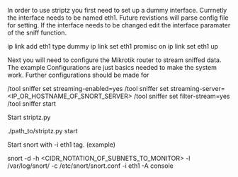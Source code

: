 In order to use striptz you first need to set up a dummy interface. Currnetly the interface needs to be named eth1.
Future revistions will parse config file for setting. If the interface needs to be changed edit the interface paramater
of the sniff function.

ip link add eth1 type dummy
ip link set eth1 promisc on
ip link set eth1 up



Next you will need to configure the Mikrotik router to stream sniffed data. The example Configurations are
just basics needed to make the system work. Further configurations should be made for

/tool sniffer set streaming-enabled=yes
/tool sniffer set streaming-server=<IP_OR_HOSTNAME_OF_SNORT_SERVER>
/tool sniffer set filter-stream=yes
/tool sniffer start



Start striptz.py

./path_to/striptz.py start



Start snort with -i eth1 tag. (example)

snort -d -h <CIDR_NOTATION_OF_SUBNETS_TO_MONITOR> -l /var/log/snort/ -c /etc/snort/snort.conf -i eth1 -A console
